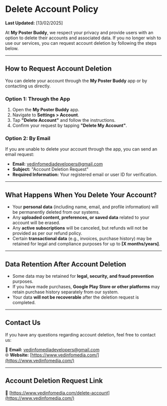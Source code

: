 # Delete Account Policy

**Last Updated:** [13/02/2025]

At **My Poster Buddy**, we respect your privacy and provide users with an option to delete their accounts and associated data. If you no longer wish to use our services, you can request account deletion by following the steps below.

---

## How to Request Account Deletion  

You can delete your account through the **My Poster Buddy** app or by contacting us directly.

### **Option 1: Through the App**
1. Open the **My Poster Buddy** app.
2. Navigate to **Settings > Account**.
3. Tap **"Delete Account"** and follow the instructions.
4. Confirm your request by tapping **"Delete My Account"**.

### **Option 2: By Email**
If you are unable to delete your account through the app, you can send an email request:

- **Email:** [vedinfomediadevelopers@gmail.com](mailto:vedinfomediadevelopers@gmail.com)
- **Subject:** "Account Deletion Request"
- **Required Information:** Your registered email or user ID for verification.

---

## What Happens When You Delete Your Account?  

- Your **personal data** (including name, email, and profile information) will be permanently deleted from our systems.
- Any **uploaded content, preferences, or saved data** related to your account will be erased.
- Any **active subscriptions** will be canceled, but refunds will not be provided as per our refund policy.
- Certain **transactional data** (e.g., invoices, purchase history) may be retained for legal and compliance purposes for up to **[X months/years]**.

---

## Data Retention After Account Deletion  

- Some data may be retained for **legal, security, and fraud prevention** purposes.
- If you have made purchases, **Google Play Store or other platforms** may retain purchase history separately from our system.
- Your data **will not be recoverable** after the deletion request is completed.

---

## Contact Us  

If you have any questions regarding account deletion, feel free to contact us:  

📧 **Email:** [vedinfomediadevelopers@gmail.com](mailto:vedinfomediadevelopers@gmail.com)  
🌐 **Website:** [https://www.vedinfomedia.com/](https://www.vedinfomedia.com/)  

---

## **Account Deletion Request Link**  
🔗 [https://www.vedinfomedia.com/delete-account](https://www.vedinfomedia.com/)

